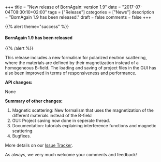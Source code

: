 +++
title = "New release of BornAgain: version 1.9"
date = "2017-07-04T08:30:10+02:00"
tags = ["Release"]
categories = ["News"]
description = "BornAgain 1.9 has been released."
draft = false
comments = false
+++

{{% alert theme="success" %}}
#### BornAgain 1.9 has been released
{{% /alert %}}


This release includes a new formalism for polarized neutron scattering, where the materials are defined by their magnetization instead of a homogeneous B-field.
The loading and saving of project files in the GUI has also been improved in terms of responsiveness and performance.

**API changes:**

None

**Summary of other changes:**

1. Magnetic scattering: New formalism that uses the magnetization of the different materials instead of the B-field
1. GUI: Project saving now done in seperate thread.
1. Documentation: tutorials explaining interference functions and magnetic scattering
1. Bugfixes.

More details on our [Issue Tracker](http://apps.jcns.fz-juelich.de/redmine/versions/41).

As always, we very much welcome your comments and feedback!